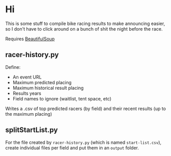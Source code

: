 # Hi

This is some stuff to compile bike racing results to make announcing easier, so I don't have to click around on a bunch of shit the night before the race.

Requires [BeautifulSoup](https://www.crummy.com/software/BeautifulSoup/bs4/doc/)

## racer-history.py

Define:
- An event URL
- Maximum predicted placing
- Maximum historical result placing
- Results years
- Field names to ignore (waitlist, tent space, etc)

Writes a .csv of top predicted racers (by field) and their recent results (up to the maximum placing)

## splitStartList.py

For the file created by `racer-history.py` (which is named `start-list.csv`), create individual files per field and put them in an `output` folder.